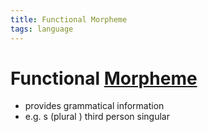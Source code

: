 ```yaml
---
title: Functional Morpheme
tags: language
---
```


# Functional [Morpheme](Morpheme.md)
- provides grammatical information
- e.g. s (plural ) third person singular




























































































